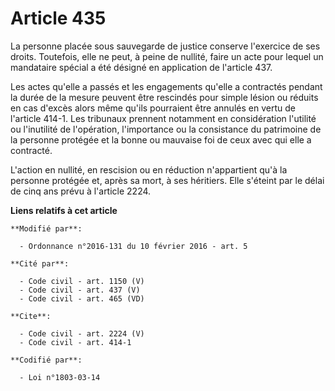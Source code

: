 # Article 435

La personne placée sous sauvegarde de justice conserve l'exercice de ses droits. Toutefois, elle ne peut, à peine de nullité,
faire un acte pour lequel un mandataire spécial a été désigné en application de l'article 437. 

Les actes qu'elle a passés et les engagements qu'elle a contractés pendant la durée de la mesure peuvent être rescindés pour
simple lésion ou réduits en cas d'excès alors même qu'ils pourraient être annulés en vertu de l'article 414-1. Les tribunaux
prennent notamment en considération l'utilité ou l'inutilité de l'opération, l'importance ou la consistance du patrimoine de
la personne protégée et la bonne ou mauvaise foi de ceux avec qui elle a contracté. 

L'action en nullité, en rescision ou en réduction n'appartient qu'à la personne protégée et, après sa mort, à ses héritiers.
Elle s'éteint par le délai de cinq ans prévu à l'article 2224.

**Liens relatifs à cet article**

	**Modifié par**:

	  - Ordonnance n°2016-131 du 10 février 2016 - art. 5

	**Cité par**:

	  - Code civil - art. 1150 (V)
	  - Code civil - art. 437 (V)
	  - Code civil - art. 465 (VD)

	**Cite**:

	  - Code civil - art. 2224 (V)
	  - Code civil - art. 414-1

	**Codifié par**:

	  - Loi n°1803-03-14
